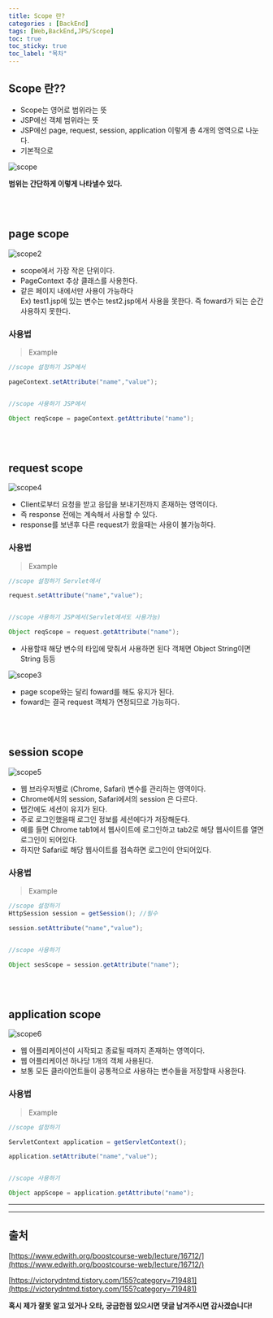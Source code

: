 ```yaml
---
title: Scope 란?
categories : [BackEnd]
tags: [Web,BackEnd,JPS/Scope]
toc: true
toc_sticky: true
toc_label: "목차"
---
```



Scope 란??
--

- Scope는 영어로 범위라는 뜻
- JSP에선 객체 범위라는 뜻
- JSP에선 page, request, session, application 이렇게 총 4개의 영역으로 나눈다.
- 기본적으로 

![scope](/assets/img/back_end/2020-01-17/scope.png)

**범위는 간단하게 이렇게 나타낼수 있다.**


<br><br>


page scope
--

![scope2](/assets/img/back_end/2020-01-17/scope2.png)


- scope에서 가장 작은 단위이다.
- PageContext 추상 클래스를 사용한다.
- 같은 페이지 내에서만 사용이 가능하다 <br>
Ex) test1.jsp에 있는 변수는 test2.jsp에서 사용을 못한다. 즉 foward가 되는 순간 사용하지 못한다.


### 사용법

>Example

```java
//scope 설정하기 JSP에서

pageContext.setAttribute("name","value");


//scope 사용하기 JSP에서

Object reqScope = pageContext.getAttribute("name");
```



<br><br>


request scope
--

![scope4](/assets/img/back_end/2020-01-17/scope4.png)

- Client로부터 요청을 받고 응답을 보내기전까지 존재하는 영역이다.
- 즉 response 전에는 계속해서 사용할 수 있다.
- response를 보낸후 다른 request가 왔을때는 사용이 불가능하다.

### 사용법
>Example

```java
//scope 설정하기 Servlet에서

request.setAttribute("name","value");


//scope 사용하기 JSP에서(Servlet에서도 사용가능)

Object reqScope = request.getAttribute("name");
```
- 사용할때 해당 변수의 타입에 맞춰서 사용하면 된다 객체면 Object String이면 String 등등





![scope3](/assets/img/back_end/2020-01-17/scope3.png)

- page scope와는 달리 foward를 해도 유지가 된다.
- foward는 결국 request 객체가 연정되므로 가능하다.

<br><br>




session scope
--

![scope5](/assets/img/back_end/2020-01-17/scope5.png)

- 웹 브라우저별로 (Chrome, Safari) 변수를 관리하는 영역이다.
- Chrome에서의 session, Safari에서의 session 은 다르다.
- 탭간에도 세션이 유지가 된다.
- 주로 로그인했을때 로그인 정보를 세션에다가 저장해둔다.
- 예를 들면 Chrome tab1에서 웹사이트에 로그인하고 tab2로 해당 웹사이트를 열면 로그인이 되어있다.
- 하지만 Safari로 해당 웹사이트를 접속하면 로그인이 안되어있다.


### 사용법

>Example

```java
//scope 설정하기
HttpSession session = getSession(); //필수

session.setAttribute("name","value");


//scope 사용하기

Object sesScope = session.getAttribute("name");
```




<br><br>


application scope
--

![scope6](/assets/img/back_end/2020-01-17/scope6.png)


- 웹 어플리케이션이 시작되고 종료될 때까지 존재하는 영역이다.
- 웹 어플리케이션 하나당 1개의 객체 사용된다.
- 보통 모든 클라이언트들이 공통적으로 사용하는 변수들을 저장할때 사용한다.


### 사용법

>Example

```java
//scope 설정하기

ServletContext application = getServletContext();

application.setAttribute("name","value");


//scope 사용하기

Object appScope = application.getAttribute("name");
```



<hr><hr>






출처
--

[https://www.edwith.org/boostcourse-web/lecture/16712/](https://www.edwith.org/boostcourse-web/lecture/16712/)


[https://victorydntmd.tistory.com/155?category=719481](https://victorydntmd.tistory.com/155?category=719481)




**혹시 제가 잘못 알고 있거나 오타, 궁금한점 있으시면 댓글 남겨주시면 감사겠습니다!**
